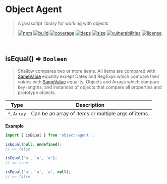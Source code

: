 # Object Agent

> A javascript library for working with objects
>
> [![npm][npm]][npm-url]
[![build][build]][build-url]
[![coverage][coverage]][coverage-url]
[![deps][deps]][deps-url]
[![size][size]][size-url]
[![vulnerabilities][vulnerabilities]][vulnerabilities-url]
[![license][license]][license-url]


<br><a name="isEqual"></a>

## isEqual() ⇒ <code>Boolean</code>
> Shallow compares two or more items. All items are compared with [SameValue](https://developer.mozilla.org/en-US/docs/Web/JavaScript/Equality_comparisons_and_sameness#Same-value_equality) equality except Dates and RegExps which compare their _values_ with [SameValue](https://developer.mozilla.org/en-US/docs/Web/JavaScript/Equality_comparisons_and_sameness#Same-value_equality) equality, Objects and Arrays which compare key lengths, and instances of objects that compare all properties and prototype objects.


| Type | Description |
| --- | --- |
| <code>\*</code>, <code>Array</code> | Can be an array of items or multiple args of items. |

**Example**  
``` javascriptimport { isEqual } from 'object-agent';isEqual(null, undefined);// => falseisEqual('a', 'a', 'a');// => trueisEqual('a', 'a', 'a', null);// => false```

[npm]: https://img.shields.io/npm/v/object-agent.svg
[npm-url]: https://npmjs.com/package/object-agent
[build]: https://travis-ci.org/DarrenPaulWright/object-agent.svg?branch&#x3D;master
[build-url]: https://travis-ci.org/DarrenPaulWright/object-agent
[coverage]: https://coveralls.io/repos/github/DarrenPaulWright/object-agent/badge.svg?branch&#x3D;master
[coverage-url]: https://coveralls.io/github/DarrenPaulWright/object-agent?branch&#x3D;master
[deps]: https://david-dm.org/DarrenPaulWright/object-agent.svg
[deps-url]: https://david-dm.org/DarrenPaulWright/object-agent
[size]: https://packagephobia.now.sh/badge?p&#x3D;object-agent
[size-url]: https://packagephobia.now.sh/result?p&#x3D;object-agent
[vulnerabilities]: https://snyk.io/test/github/DarrenPaulWright/object-agent/badge.svg?targetFile&#x3D;package.json
[vulnerabilities-url]: https://snyk.io/test/github/DarrenPaulWright/object-agent?targetFile&#x3D;package.json
[license]: https://img.shields.io/github/license/DarrenPaulWright/object-agent.svg
[license-url]: https://npmjs.com/package/object-agent/LICENSE.md
